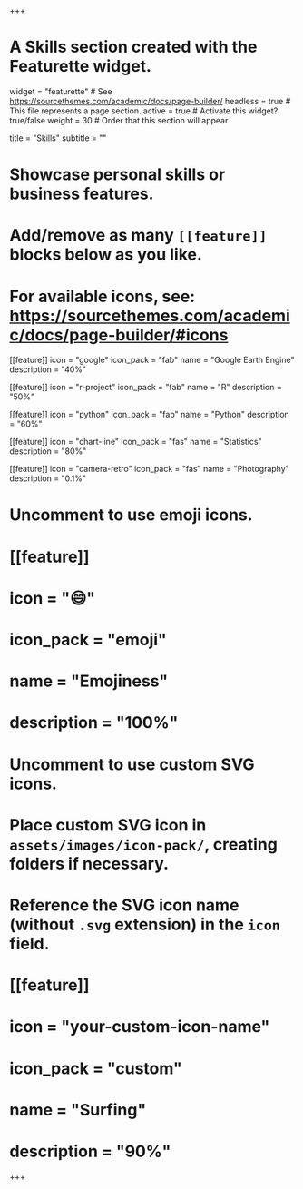 +++
# A Skills section created with the Featurette widget.
widget = "featurette"  # See https://sourcethemes.com/academic/docs/page-builder/
headless = true  # This file represents a page section.
active = true  # Activate this widget? true/false
weight = 30  # Order that this section will appear.

title = "Skills"
subtitle = ""

# Showcase personal skills or business features.
# 
# Add/remove as many `[[feature]]` blocks below as you like.
# 
# For available icons, see: https://sourcethemes.com/academic/docs/page-builder/#icons

[[feature]]
  icon = "google"
  icon_pack = "fab"
  name = "Google Earth Engine"
  description = "40%"
  
[[feature]]
  icon = "r-project"
  icon_pack = "fab"
  name = "R"
  description = "50%"
  
[[feature]]
  icon = "python"
  icon_pack = "fab"
  name = "Python"
  description = "60%"
  
[[feature]]
  icon = "chart-line"
  icon_pack = "fas"
  name = "Statistics"
  description = "80%"  
  
[[feature]]
  icon = "camera-retro"
  icon_pack = "fas"
  name = "Photography"
  description = "0.1%"


# Uncomment to use emoji icons.
# [[feature]]
#  icon = ":smile:"
#  icon_pack = "emoji"
#  name = "Emojiness"
#  description = "100%"  

# Uncomment to use custom SVG icons.
# Place custom SVG icon in `assets/images/icon-pack/`, creating folders if necessary.
# Reference the SVG icon name (without `.svg` extension) in the `icon` field.
# [[feature]]
#  icon = "your-custom-icon-name"
#  icon_pack = "custom"
#  name = "Surfing"
#  description = "90%"

+++
